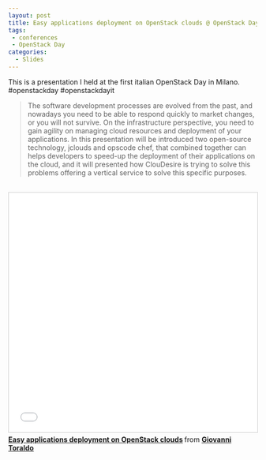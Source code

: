 ```yaml
---
layout: post
title: Easy applications deployment on OpenStack clouds @ OpenStack Day 2014 Milano
tags:
 - conferences
 - OpenStack Day
categories:
  - Slides
---
```


This is a presentation I held at the first italian OpenStack Day in Milano. #openstackday #openstackdayit


> The software development processes are evolved from the past, and nowadays you need to be able to respond quickly to market changes, or you will not survive. On the infrastructure perspective, you need to gain agility on managing cloud resources and deployment of your applications. In this presentation will be introduced two open-source technology, jclouds and opscode chef, that combined together can helps developers to speed-up the deployment of their applications on the cloud, and it will presented how ClouDesire is trying to solve this problems offering a vertical service to solve this specific purposes.

<br/>

<iframe src="//www.slideshare.net/slideshow/embed_code/35318070?rel=0" width="597" height="486" frameborder="0" marginwidth="0" marginheight="0" scrolling="no" style="border:1px solid #CCC; border-width:1px; margin-bottom:5px; max-width: 100%;" allowfullscreen> </iframe> <div style="margin-bottom:5px"> <strong> <a href="https://www.slideshare.net/gionn2/open-stackdaymilano2014" title="Easy applications deployment on OpenStack clouds" target="_blank">Easy applications deployment on OpenStack clouds</a> </strong> from <strong><a href="http://www.slideshare.net/gionn2" target="_blank">Giovanni Toraldo</a></strong> </div>
